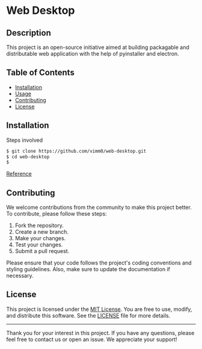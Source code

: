 # Web Desktop

## Description

This project is an open-source initiative aimed at building packagable and distributable web application with the help of pyinstaller and electron.

## Table of Contents

- [Installation](#installation)
- [Usage](#usage)
- [Contributing](#contributing)
- [License](#license)

## Installation

Steps involved

```bash
$ git clone https://github.com/vimm0/web-desktop.git
$ cd web-desktop
$ 
```
[Reference](Reference)

## Contributing

We welcome contributions from the community to make this project better. To contribute, please follow these steps:

1. Fork the repository.
2. Create a new branch.
3. Make your changes.
4. Test your changes.
5. Submit a pull request.

Please ensure that your code follows the project's coding conventions and styling guidelines. Also, make sure to update the documentation if necessary.

## License

This project is licensed under the [MIT License](LICENSE). You are free to use, modify, and distribute this software. See the [LICENSE](LICENSE) file for more details.

---

Thank you for your interest in this project. If you have any questions, please feel free to contact us or open an issue. We appreciate your support!